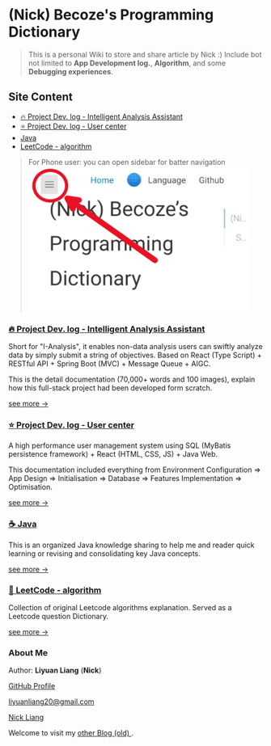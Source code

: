 # (Nick) Becoze's Programming Dictionary 

> This is a personal Wiki to store and share article by Nick :) Include bot not limited to **App Development log.**, **Algorithm**, and some **Debugging experiences**.


## Site Content
- [🔥 Project Dev. log - Intelligent Analysis Assistant](/en/BI/home.md)
- [⭐ Project Dev. log - User center](/en/UserCenter/README.md)
- [Java](/en/Java/README.md)
- [LeetCode - algorithm](/en/LeetCode/README)

> For Phone user: you can open sidebar for batter navigation
> ![](Phone_open_sidebar_guide.png)


### [🔥 Project Dev. log - Intelligent Analysis Assistant](/en/BI/README.md)
Short for "I-Analysis", it enables non-data analysis users can 
swiftly analyze data by simply submit a string of objectives.
Based on React (Type Script) + RESTful API + Spring Boot (MVC) + Message Queue + AIGC.

This is the detail documentation (70,000+ words and 100 images), explain how this full-stack project had been developed form scratch.

[see more ->](/en/BI/README.md)

### [⭐ Project Dev. log - User center](/en/UserCenter/README.md)
A high performance user management system using SQL (MyBatis persistence framework) + 
React (HTML, CSS, JS) + Java Web.

This documentation included everything from Environment Configuration => App Design => Initialisation
=> Database => Features Implementation => Optimisation.

[see more ->](/en/UserCenter/README.md)

### [☕️ Java](/en/Java/README.md)
This is an organized Java knowledge sharing to help me and reader quick learning or 
revising and consolidating key Java concepts.

[see more ->](/en/Java/README.md)


### [🚀 LeetCode - algorithm](/en/LeetCode/README)
Collection of original Leetcode algorithms explanation. Served as a Leetcode question Dictionary.

[see more ->](/en/LeetCode/README)


###  About Me

Author: **Liyuan Liang**  (**Nick**)

<i class="fa-brands fa-github"></i> [GitHub Profile <i class="fa-solid fa-up-right-from-square"></i>](https://github.com/becoze)

<i class="fa-solid fa-envelope"></i> liyuanliang20@gmail.com

<i class="fa-brands fa-linkedin"></i> [Nick Liang](https://www.linkedin.com/in/liyuan-liang/)

<i class="fa-solid fa-circle-user"></i> Welcome to visit my [other Blog (old) <i class="fa-solid fa-up-right-from-square"></i>](https://becoze.github.io/).
